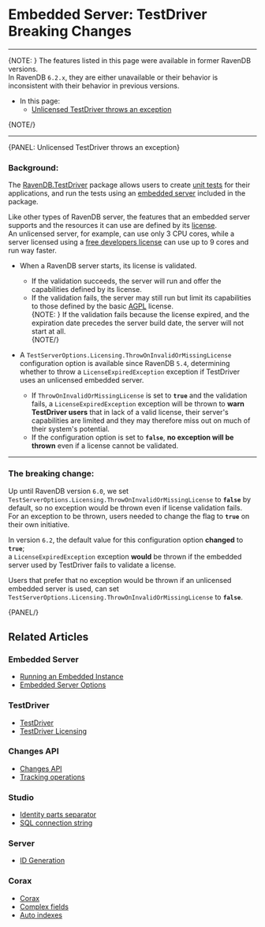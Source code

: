 # Embedded Server: TestDriver Breaking Changes
---

{NOTE: }
The features listed in this page were available in former RavenDB versions.  
In RavenDB `6.2.x`, they are either unavailable or their behavior is inconsistent 
with their behavior in previous versions.  

* In this page:  
   * [Unlicensed TestDriver throws an exception](../../migration/embedded/testdriver-breaking-changes#unlicensed-testdriver-throws-an-exception)  

{NOTE/}

---

{PANEL: Unlicensed TestDriver throws an exception}

### Background:

The [RavenDB.TestDriver](https://www.nuget.org/packages/RavenDB.TestDriver/) package 
allows users to create [unit tests](../../start/test-driver) for their applications, 
and run the tests using an [embedded server](../../server/embedded) included in the package.  

Like other types of RavenDB server, the features that an embedded server supports 
and the resources it can use are defined by its [license](https://ravendb.net/buy).  
An unlicensed server, for example, can use only 3 CPU cores, while a server 
licensed using a [free developers license](https://ravendb.net/buy#developer) 
can use up to 9 cores and run way faster.  

* When a RavenDB server starts, its license is validated.  
   * If the validation succeeds, the server will run and offer the capabilities defined 
     by its license.  
   * If the validation fails, the server may still run but limit its capabilities to those 
     defined by the basic [AGPL](https://ravendb.net/legal/ravendb/commercial-license-eula) 
     license.  
     {NOTE: }
     If the validation fails because the license expired, and the expiration date precedes 
     the server build date, the server will not start at all.  
     {NOTE/}

* A `TestServerOptions.Licensing.ThrowOnInvalidOrMissingLicense` configuration option 
  is available since RavenDB `5.4`, determining whether to throw a `LicenseExpiredException` 
  exception if TestDriver uses an unlicensed embedded server.  
   * If `ThrowOnInvalidOrMissingLicense` is set to **`true`** and the validation fails, 
     a `LicenseExpiredException` exception will be thrown to **warn TestDriver users** 
     that in lack of a valid license, their server's capabilities are limited and they 
     may therefore miss out on much of their system's potential.  
   * If the configuration option is set to **`false`**, **no exception will be thrown** 
     even if a license cannot be validated.  

---

### The breaking change:

Up until RavenDB version `6.0`, we set `TestServerOptions.Licensing.ThrowOnInvalidOrMissingLicense` 
to **`false`** by default, so no exception would be thrown even if license validation fails.  
For an exception to be thrown, users needed to change the flag to **`true`** on their own initiative.  

In version `6.2`, the default value for this configuration option **changed** to **`true`**;  
a `LicenseExpiredException` exception **would** be thrown if the embedded server used by 
TestDriver fails to validate a license.  

Users that prefer that no exception would be thrown if an unlicensed embedded server is 
used, can set `TestServerOptions.Licensing.ThrowOnInvalidOrMissingLicense` to **`false`**.  

{PANEL/}

## Related Articles

### Embedded Server
- [Running an Embedded Instance](../../server/Embedded)  
- [Embedded Server Options](../../server/embedded#server-options)  

### TestDriver
- [TestDriver](../../start/test-driver)  
- [TestDriver Licensing](../../start/test-driver#licensing)  

### Changes API
- [Changes API](../../client-api/changes/what-is-changes-api)  
- [Tracking operations](../../client-api/changes/how-to-subscribe-to-operation-changes)  

### Studio
- [Identity parts separator](../../studio/server/client-configuration#set-the-client-configuration-(server-wide))  
- [SQL connection string](../../studio/database/tasks/import-data/import-from-sql#create-a-new-import-configuration)  

### Server
- [ID Generation](../../server/kb/document-identifier-generation#id-generation-by-server)

### Corax
- [Corax](../../indexes/search-engine/corax)  
- [Complex fields](../../indexes/search-engine/corax#handling-of-complex-json-objects)  
- [Auto indexes](../../indexes/search-engine/corax#if-corax-encounters-a-complex-property-while-indexing)  
